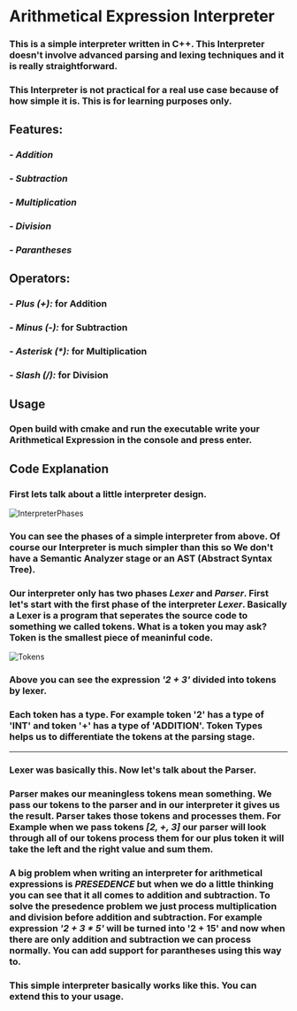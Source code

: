 # Arithmetical Expression Interpreter
### This is a simple interpreter written in C++. This Interpreter doesn't involve advanced parsing and lexing techniques and it is really straightforward.
###   This Interpreter is not practical for a real use case because of how simple it is. This is for learning purposes only.

## **Features:**
### - _Addition_
### - _Subtraction_
### - _Multiplication_
### - _Division_
### - _Parantheses_

## **Operators:**
### - _Plus (+):_ for Addition
### - _Minus (-):_ for Subtraction
### - _Asterisk (*):_ for Multiplication
### - _Slash (/):_ for Division

## **Usage**
### Open build with cmake and run the executable write your Arithmetical Expression in the console and press enter.

## **Code Explanation**
### First lets talk about a little interpreter design.
![InterpreterPhases](https://external-content.duckduckgo.com/iu/?u=https%3A%2F%2Fruslanspivak.com%2Flsbasi-part13%2Flsbasi_part13_img03.png&f=1&nofb=1)
### You can see the phases of a simple interpreter from above. Of course our Interpreter is much simpler than this so We don't have a Semantic Analyzer stage or an AST (Abstract Syntax Tree).
### Our interpreter only has two phases _Lexer_ and _Parser_. First let's start with the first phase of the interpreter _Lexer_. Basically a Lexer is a program that seperates the source code to something we called tokens. What is a token you may ask? Token is the smallest piece of meaninful code.
![Tokens](https://external-content.duckduckgo.com/iu/?u=https%3A%2F%2Fstatic.wixstatic.com%2Fmedia%2F702b36_ed8b6468e3d64b10b45a2a2011354181~mv2.png%2Fv1%2Ffit%2Fw_1000%252Ch_740%252Cal_c%2Ffile.png&f=1&nofb=1)
### Above you can see the expression _'2 + 3'_ divided into tokens by lexer.
### Each token has a type. For example token '2' has a type of 'INT' and token '+' has a type of 'ADDITION'. Token Types helps us to differentiate the tokens at the parsing stage.

---

### Lexer was basically this. Now let's talk about the Parser.
### Parser makes our meaningless tokens mean something. We pass our tokens to the parser and in our interpreter it gives us the result. Parser takes those tokens and processes them. For Example when we pass tokens _[2, +, 3]_ our parser will look through all of our tokens process them for our plus token it will take the left and the right value and sum them.

### A big problem when writing an interpreter for arithmetical expressions is _PRESEDENCE_ but when we do a little thinking you can see that it all comes to addition and subtraction. To solve the presedence problem we just process multiplication and division before addition and subtraction. For example expression _'2 + 3 * 5'_ will be turned into '2 + 15' and now when there are only addition and subtraction we can process normally. You can add support for parantheses using this way to.

### This simple interpreter basically works like this. You can extend this to your usage.
